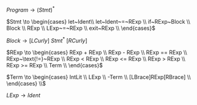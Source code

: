 $Program \to (Stmt)^*$

$Stmt \to \begin{cases}
    let~Ident\\
    let~Ident~=~RExp \\
    if~RExp~Block \\
    Block \\
    RExp \\
    LExp~=~RExp \\
    exit~RExp \\
\end{cases}$

$Block \to [LCurly]~Stmt^*~[RCurly]$

$RExp \to \begin{cases}
    RExp +  RExp \\
    RExp -  RExp \\
    RExp == RExp \\
    RExp~\text{!=}~RExp \\
    RExp <  RExp \\
    RExp <= RExp \\
    RExp >  RExp \\
    RExp >= RExp \\
    Term \\
\end{cases}$

$Term \to \begin{cases}
    IntLit \\
    LExp \\
    -Term \\
    [LBrace]RExp[RBrace] \\
\end{cases} \\$

$LExp \to Ident$
